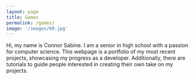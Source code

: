 ```yaml
---
layout: page
title: Games
permalink: /games/
image: '/images/60.jpg'
---
```


Hi, my name is Connor Sabine. I am a senior in high school with a passion for computer science. This webpage is a portfolio of my most recent projects, showcasing my progress as a developer. Additionally, there are tutorials to guide people interested in creating their own take on my projects. 

